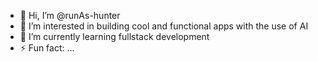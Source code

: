 - 👋 Hi, I’m @runAs-hunter
- 👀 I’m interested in building cool and functional apps with the use of AI
- 🌱 I’m currently learning fullstack development
- ⚡ Fun fact: ...
